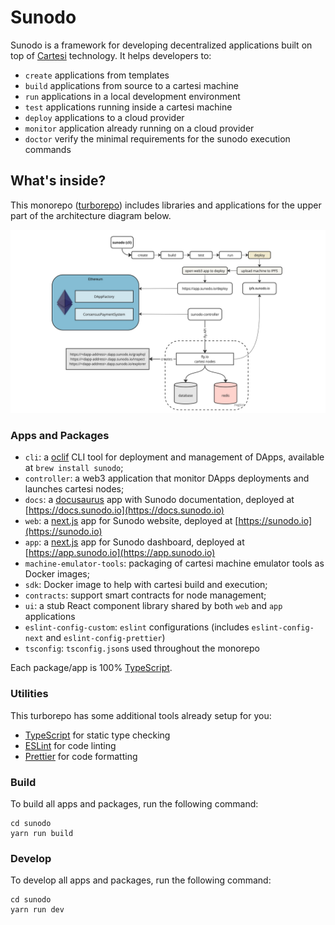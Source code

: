 # Sunodo

Sunodo is a framework for developing decentralized applications built on top of [Cartesi](http://cartesi.io) technology.
It helps developers to:

-   `create` applications from templates
-   `build` applications from source to a cartesi machine
-   `run` applications in a local development environment
-   `test` applications running inside a cartesi machine
-   `deploy` applications to a cloud provider
-   `monitor` application already running on a cloud provider
-   `doctor` verify the minimal requirements for the sunodo execution commands

## What's inside?

This monorepo ([turborepo](https://turbo.build/repo)) includes libraries and applications for the upper part of the architecture diagram below.

![architecture](architecture.jpg)

### Apps and Packages

-   `cli`: a [oclif](https://oclif.io) CLI tool for deployment and management of DApps, available at `brew install sunodo`;
-   `controller`: a web3 application that monitor DApps deployments and launches cartesi nodes;
-   `docs`: a [docusaurus](https://docusaurus.io) app with Sunodo documentation, deployed at [https://docs.sunodo.io](https://docs.sunodo.io)
-   `web`: a [next.js](https://nextjs.org/) app for Sunodo website, deployed at [https://sunodo.io](https://sunodo.io)
-   `app`: a [next.js](https://nextjs.org/) app for Sunodo dashboard, deployed at [https://app.sunodo.io](https://app.sunodo.io)
-   `machine-emulator-tools`: packaging of cartesi machine emulator tools as Docker images;
-   `sdk`: Docker image to help with cartesi build and execution;
-   `contracts`: support smart contracts for node management;
-   `ui`: a stub React component library shared by both `web` and `app` applications
-   `eslint-config-custom`: `eslint` configurations (includes `eslint-config-next` and `eslint-config-prettier`)
-   `tsconfig`: `tsconfig.json`s used throughout the monorepo

Each package/app is 100% [TypeScript](https://www.typescriptlang.org/).

### Utilities

This turborepo has some additional tools already setup for you:

-   [TypeScript](https://www.typescriptlang.org/) for static type checking
-   [ESLint](https://eslint.org/) for code linting
-   [Prettier](https://prettier.io) for code formatting

### Build

To build all apps and packages, run the following command:

```shell
cd sunodo
yarn run build
```

### Develop

To develop all apps and packages, run the following command:

```shell
cd sunodo
yarn run dev
```
